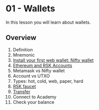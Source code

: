 # 01 - Wallets

In this lesson you will learn about wallets.

## Overview

1. Definition
2. Mnemonic
3. [Install your first web wallet: Nifty wallet](nifty-install.md)
4. [Ethereum and RSK Accounts](accounts.md)
5. Metamask vs Nifty wallet
6. Account vs UTXO
7. Types: hot, cold, web, paper, hard
8. [RSK faucet](rsk-faucet.md)
9.  [Transfer](nifty-transfer-academy.md)
10. Connect to Academy
11. Check your balance
